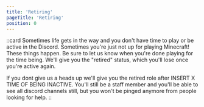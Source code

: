 ```yaml
---
title: 'Retiring'
pageTitle: 'Retiring'
position: 0
---
```


::card
Sometimes life gets in the way and you don't have time to play or be active in the Discord. Sometimes you're just not up for playing Minecraft! These things happen. Be sure to let us know when you're done playing for the time being. We'll give you the "retired" status, which you'll lose once you're active again.

If you dont give us a heads up we'll give you the retired role after INSERT X TIME OF BEING INACTIVE. You'll still be a staff member and you'll be able to see all discord channels still, but you won't be pinged anymore from people looking for help.
::